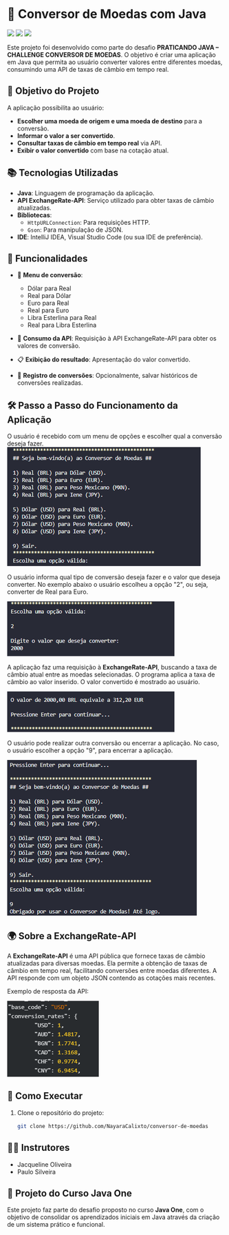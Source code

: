 # 📌 Conversor de Moedas com Java


<img src="https://img.shields.io/badge/Java-007396?style=for-the-badge&logo=java&logoColor=white">
<img src="https://img.shields.io/badge/Oracle-F80000?style=for-the-badge&logo=oracle&logoColor=white">
<img src="https://img.shields.io/badge/Alura-13294B?style=for-the-badge&logo=data:image/svg+xml;base64,...">


Este projeto foi desenvolvido como parte do desafio **PRATICANDO JAVA – CHALLENGE CONVERSOR DE MOEDAS**. O objetivo é criar uma aplicação em Java que permita ao usuário converter valores entre diferentes moedas, consumindo uma API de taxas de câmbio em tempo real.

## 🚀 Objetivo do Projeto

A aplicação possibilita ao usuário:
- **Escolher uma moeda de origem e uma moeda de destino** para a conversão.
- **Informar o valor a ser convertido**.
- **Consultar taxas de câmbio em tempo real** via API.
- **Exibir o valor convertido** com base na cotação atual.

## 📚 Tecnologias Utilizadas
- **Java**: Linguagem de programação da aplicação.
- **API ExchangeRate-API**: Serviço utilizado para obter taxas de câmbio atualizadas.
- **Bibliotecas**:
  - `HttpURLConnection`: Para requisições HTTP.
  - `Gson`: Para manipulação de JSON.
- **IDE**: IntelliJ IDEA, Visual Studio Code (ou sua IDE de preferência).

## 🔧 Funcionalidades
- 🔄 **Menu de conversão**:
  - Dólar para Real
  - Real para Dólar
  - Euro para Real
  - Real para Euro
  - Libra Esterlina para Real
  - Real para Libra Esterlina

- 🔎 **Consumo da API**: Requisição à API ExchangeRate-API para obter os valores de conversão.
- 📋 **Exibição do resultado**: Apresentação do valor convertido.
- 💾 **Registro de conversões**: Opcionalmente, salvar históricos de conversões realizadas.

## 🛠️ Passo a Passo do Funcionamento da Aplicação

O usuário é recebido com um menu de opções e escolher qual a conversão deseja fazer.
![](assets/menu.png)

O usuário informa qual tipo de conversão deseja fazer e o valor que deseja converter. No exemplo abaixo o usuário escolheu a opção "2", ou seja, converter de Real para Euro.

![](assets/interacao_usuario_01.png)

A aplicação faz uma requisição à **ExchangeRate-API**, buscando a taxa de câmbio atual entre as moedas selecionadas.
O programa aplica a taxa de câmbio ao valor inserido.
O valor convertido é mostrado ao usuário.

![](assets/interacao_usuario_02.png)

O usuário pode realizar outra conversão ou encerrar a aplicação. No caso, o usuário escolher a opção "9", para encerrar a aplicação. 

![](assets/interacao_usuario_03.png)

## 🌍 Sobre a ExchangeRate-API

A **ExchangeRate-API** é uma API pública que fornece taxas de câmbio atualizadas para diversas moedas. Ela permite a obtenção de taxas de câmbio em tempo real, facilitando conversões entre moedas diferentes. A API responde com um objeto JSON contendo as cotações mais recentes.

Exemplo de resposta da API:

![](assets/exemplo_json_api.png)

## 📂 Como Executar
1. Clone o repositório do projeto:
   ```bash
   git clone https://github.com/NayaraCalixto/conversor-de-moedas

## 👨‍🏫 Instrutores
- Jacqueline Oliveira
- Paulo Silveira


## 🚀 Projeto do Curso Java One
Este projeto faz parte do desafio proposto no curso <strong>Java One</strong>, com o objetivo de consolidar os aprendizados iniciais em Java através da criação de um sistema prático e funcional.

